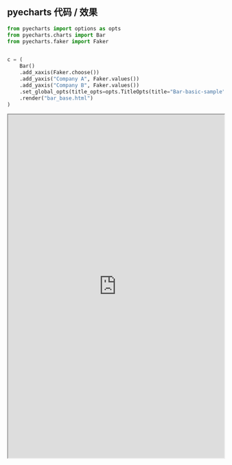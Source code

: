 ## pyecharts 代码 / 效果

```python
from pyecharts import options as opts
from pyecharts.charts import Bar
from pyecharts.faker import Faker


c = (
    Bar()
    .add_xaxis(Faker.choose())
    .add_yaxis("Company A", Faker.values())
    .add_yaxis("Company B", Faker.values())
    .set_global_opts(title_opts=opts.TitleOpts(title="Bar-basic-sample", subtitle="subtitle"))
    .render("bar_base.html")
)

```
<iframe width="100%" height="800px" src="https://himyl.github.io/visualization/bar_base.html"></iframe>

